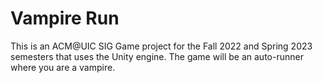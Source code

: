 # Vampire Run
This is an ACM@UIC SIG Game project for the Fall 2022 and Spring 2023 semesters that uses the Unity engine. The game will be an auto-runner where you are a vampire.